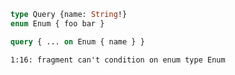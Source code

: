 ```graphql
type Query {name: String!}
enum Enum { foo bar }
```

```graphql
query { ... on Enum { name } }
```

```
1:16: fragment can't condition on enum type Enum
```